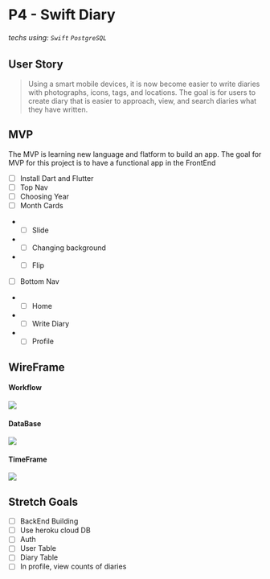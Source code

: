 # P4 - Swift Diary

###### techs using: `Swift` `PostgreSQL`


## User Story
> Using a smart mobile devices, it is now become easier to write diaries with photographs, icons, tags, and locations. The goal is for users to create diary that is easier to approach, view, and search diaries what they have written.


## MVP

The MVP is learning new language and flatform to build an app. The goal for MVP for this project is to have a functional app in the FrontEnd

- [ ] Install Dart and Flutter
- [ ] Top Nav
- [ ] Choosing Year
- [ ] Month Cards
- - [ ] Slide
- - [ ] Changing background
- - [ ] Flip 
- [ ] Bottom Nav
- - [ ] Home
- - [ ] Write Diary
- - [ ] Profile

## WireFrame
#### Workflow
![](https://i.imgur.com/vHDdclm.png)

#### DataBase
![](https://i.imgur.com/p7lp6bQ.png)


#### TimeFrame
![](https://i.imgur.com/Z2JYLtw.png)



## Stretch Goals

- [ ] BackEnd Building
- [ ] Use heroku cloud DB
- [ ] Auth
- [ ] User Table 
- [ ] Diary Table
- [ ] In profile, view counts of diaries
